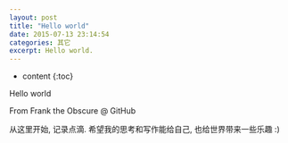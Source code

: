```yaml
---
layout: post
title: "Hello world"
date: 2015-07-13 23:14:54
categories: 其它
excerpt: Hello world.
---
```



* content
{:toc}

Hello world

From Frank the Obscure @ GitHub

从这里开始, 记录点滴. 希望我的思考和写作能给自己, 也给世界带来一些乐趣 :)